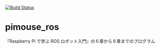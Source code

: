 [![Build Status](https://travis-ci.org/MayuPuter/pimouse_ros.svg?branch=master)](https://travis-ci.org/MayuPuter/pimouse_ros)

# pimouse_ros
『Raspberry Pi で学ぶ ROS ロボット入門』の６章から８章までのプログラム
